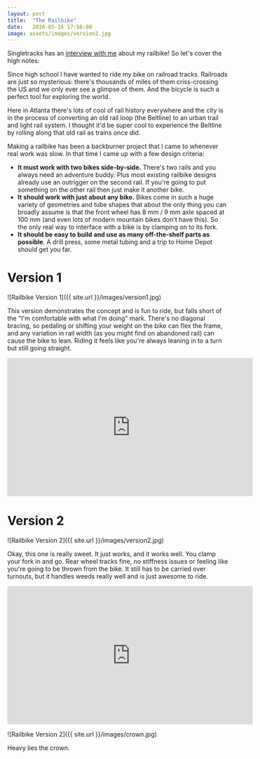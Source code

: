 ```yaml
---
layout: post
title:  "The Railbike"
date:   2016-05-16 17:56:00
image: assets/images/version2.jpg
---
```


Singletracks has an [interview with me](//www.singletracks.com/blog/mtb-interviews/riding-on-rails-with-craig-durkin/) about my railbike! So let's cover the high notes:

Since high school I have wanted to ride my bike on railroad tracks. Railroads are just so mysterious: there's thousands of miles of them criss-crossing the US and we only ever see a glimpse of them. And the bicycle is such a perfect tool for exploring the world.

Here in Atlanta there's lots of cool of rail history everywhere and the city is in the process of converting an old rail loop (the Beltline) to an urban trail and light rail system. I thought it'd be super cool to experience the Beltline by rolling along that old rail as trains once did.

Making a railbike has been a backburner project that I came to whenever real work was slow. In that time I came up with a few design criteria:

- **It must work with two bikes side-by-side.** There's two rails and you always need an adventure buddy. Plus most existing railbike designs already use an outrigger on the second rail. If you're going to put something on the other rail then just make it another bike.
- **It should work with just about any bike.** Bikes come in such a huge variety of geometries and tube shapes that about the only thing you can broadly assume is that the front wheel has 8 mm / 9 mm axle spaced at 100 mm (and even lots of modern mountain bikes don't have this). So the only real way to interface with a bike is by clamping on to its fork.
- **It should be easy to build and use as many off-the-shelf parts as possible**. A drill press, some metal tubing and a trip to Home Depot should get you far.

# Version 1

![Railbike Version 1]({{ site.url }}/images/version1.jpg)

This version demonstrates the concept and is fun to ride, but falls short of the "I'm comfortable with what I'm doing" mark. There's no diagonal bracing, so pedaling or shifting your weight on the bike can flex the frame, and any variation in rail width (as you might find on abandoned rail) can cause the bike to lean. Riding it feels like you're always leaning in to a turn but still going straight.

<iframe width="560" height="315" src="https://www.youtube.com/embed/TJUtRXv3-N0" frameborder="0" allowfullscreen></iframe>

# Version 2

![Railbike Version 2]({{ site.url }}/images/version2.jpg)

Okay, this one is really sweet. It just works, and it works well. You clamp your fork in and go. Rear wheel tracks fine, no stiffness issues or feeling like you're going to be thrown from the bike. It still has to be carried over turnouts, but it handles weeds really well and is just awesome to ride.

<iframe width="560" height="315" src="https://www.youtube.com/embed/WDZ6YtIjkP8" frameborder="0" allowfullscreen></iframe>

![Railbike Version 2]({{ site.url }}/images/crown.jpg)

Heavy lies the crown.
